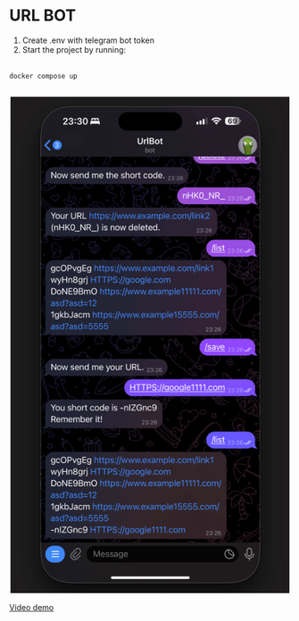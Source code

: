 # URL BOT

1. Create .env with telegram bot token
2. Start the project by running:


```

docker compose up 


```

<p align="center">
  <img src="demo.png" width="500" alt="demo" />
</p>

<a alt="demo" href="demo.mp4">
Video demo
</a>

